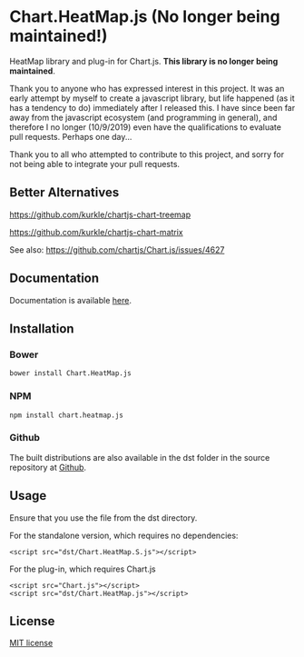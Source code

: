# Chart.HeatMap.js (No longer being maintained!)

HeatMap library and plug-in for Chart.js. **This library is no longer being maintained**. 

Thank you to anyone who has expressed interest in this project. It was an early attempt by myself to create a javascript library, but life happened (as it has a tendency to do) immediately after I released this. I have since been far away from the javascript ecosystem (and programming in general), and therefore I no longer (10/9/2019) even have the qualifications to evaluate pull requests. Perhaps one day...

Thank you to all who attempted to contribute to this project, and sorry for not being able to integrate your pull requests.

## Better Alternatives

https://github.com/kurkle/chartjs-chart-treemap

https://github.com/kurkle/chartjs-chart-matrix

See also:
https://github.com/chartjs/Chart.js/issues/4627

## Documentation

Documentation is available [here](http://tmroyal.github.io/Chart.HeatMap/).

## Installation

### Bower

`bower install Chart.HeatMap.js`

### NPM

`npm install chart.heatmap.js`

### Github

The built distributions are also available in the dst folder in 
the source repository at [Github](https://github.com/tmroyal/Chart.HeatMap).

## Usage

Ensure that you use the file from the dst directory.

For the standalone version, which requires no dependencies:

```
<script src="dst/Chart.HeatMap.S.js"></script>
```

For the plug-in, which requires Chart.js

```
<script src="Chart.js"></script>
<script src="dst/Chart.HeatMap.js"></script>
```


## License

[MIT license](http://opensource.org/licenses/MIT)

